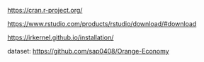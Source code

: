 https://cran.r-project.org/

https://www.rstudio.com/products/rstudio/download/#download

https://irkernel.github.io/installation/

dataset:
https://github.com/sap0408/Orange-Economy